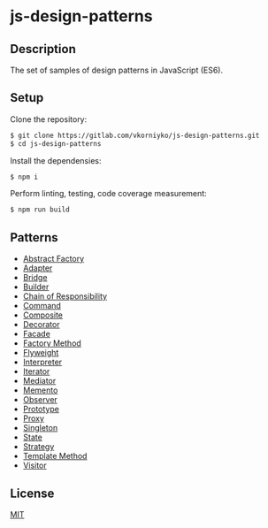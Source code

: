 # js-design-patterns

## Description

The set of samples of design patterns in JavaScript (ES6).

## Setup

Clone the repository:

```bash
$ git clone https://gitlab.com/vkorniyko/js-design-patterns.git
$ cd js-design-patterns
```

Install the dependensies:

```bash
$ npm i
```

Perform linting, testing, code coverage measurement:

```bash
$ npm run build
```

## Patterns

* [Abstract Factory](/patterns/abstractFactory/README.md)
* [Adapter](/patterns/adapter/README.md)
* [Bridge](/patterns/bridge/README.md)
* [Builder](/patterns/builder/README.md)
* [Chain of Responsibility](/patterns/chainOfResponsibility/README.md)
* [Command](/patterns/command/README.md)
* [Composite](/patterns/composite/README.md)
* [Decorator](/patterns/decorator/README.md)
* [Facade](/patterns/facade/README.md)
* [Factory Method](/patterns/factoryMethod/README.md)
* [Flyweight](/patterns/flyweight/README.md)
* [Interpreter](/patterns/interpreter/README.md)
* [Iterator](/patterns/iterator/README.md)
* [Mediator](/patterns/mediator/README.md)
* [Memento](/patterns/memento/README.md)
* [Observer](/patterns/observer/README.md)
* [Prototype](/patterns/prototype/README.md)
* [Proxy](/patterns/proxy/README.md)
* [Singleton](/patterns/singleton/README.md)
* [State](/patterns/state/README.md)
* [Strategy](/patterns/strategy/README.md)
* [Template Method](/patterns/templateMethod/README.md)
* [Visitor](/patterns/visitor/README.md)


## License

[MIT](LICENSE)